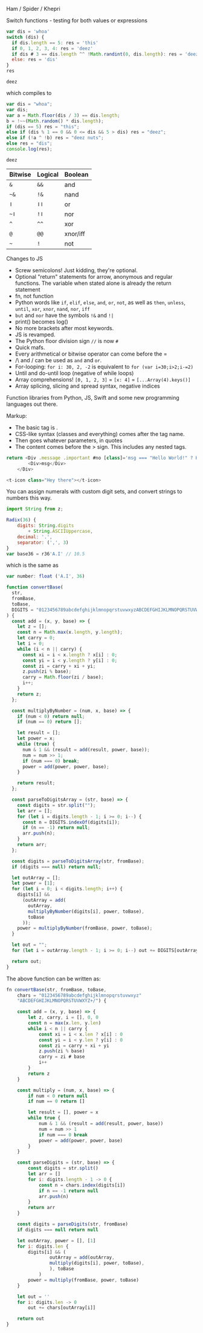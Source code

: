 Ham / Spider / Khepri

Switch functions - testing for both values or expressions

```js
var dis = 'whoa'
switch (dis) {
  if dis.length == 5: res = 'this'
  if 0, 1, 2, 3, 4: res = 'deez'
  if dis # 3 == dis.length ^^ !Math.randint(0, dis.length): res = 'deez nuts'
  else: res = 'dis'
}
res
```

```
deez

```

which compiles to

```js
var dis = "whoa";
var dis;
var a = Math.floor(dis / 3) == dis.length;
b = !~~(Math.random() * dis.length);
if (dis == 5) res = "this";
else if (dis % 1 == 0 && 0 <= dis && 5 > dis) res = "deez";
else if (!a ^ !b) res = "deez nuts";
else res = "dis";
console.log(res);
```

```
deez
```

| Bitwise | Logical | Boolean  |
| ------- | ------- | -------- |
| `&`     | `&&`    | and      |
| `~&`    | `!&`    | nand     |
| `ǀ`     | `ǀǀ`    | or       |
| `~ǀ`    | `!ǀ`    | nor      |
| `^`     | `^^`    | xor      |
| `@`     | `@@`    | xnor/iff |
| `~`     | `!`     | not      |

Changes to JS

- Screw semicolons! Just kidding, they're optional.
- Optional "return" statements for arrow, anonymous and regular functions. The variable when stated alone is already the return statement
- fn, not function
- Python words like `if`, `elif`, `else`, `and`, `or`, `not`, as well as `then`, `unless`, `until`, `xor`, `xnor`, `nand`, `nor`, `iff`
- `but` and `nor` have the symbols `!&` and `!|`
- print() becomes log()
- No more brackets after most keywords.
- JS is revamped.
- The Python floor division sign `//` is now `#`
- Quick mafs.
- Every arithmetical or bitwise operator can come before the =
- /\ and \/ can be used as `and` and `or`.
- For-looping: `for i: 30, 2, -2` is equivalent to `for (var i=30;i>2;i-=2)`
- Until and do-until loop (negative of while loops)
- Array comprehensions! `[0, 1, 2, 3]` = `[x: 4]` = `[...Array(4).keys()]`
- Array splicing, slicing and spread syntax, negative indices

Function libraries from Python, JS, Swift and some new programming languages out there.

Markup:

- The basic tag is <tag>.
- CSS-like syntax (classes and everything) comes after the tag name.
- Then goes whatever parameters, in quotes
- The content comes before the > sign. This includes any nested tags.

```js
return <Div .message .important #no [class]='msg === "Hello World!" ? HelloWorld : no' n-for='i in msgs'>
        <Div>msg</Div>
    </Div>

<t-icon class="Hey there"></t-icon>
```

You can assign numerals with custom digit sets, and convert strings to numbers this way.

```js
import String from z;

Radix(36) {
    digits: String.digits
        + String.ASCIIUppercase,
    decimal: '.',
    separator: (',', 3)
}
var base36 = r36'A.I' // 10.5
```

which is the same as

```js
var number: float ('A.I', 36)
```

```js
function convertBase(
  str,
  fromBase,
  toBase,
  DIGITS = "0123456789abcdefghijklmnopqrstuvwxyzABCDEFGHIJKLMNOPQRSTUVWXYZ+/"
) {
  const add = (x, y, base) => {
    let z = [];
    const n = Math.max(x.length, y.length);
    let carry = 0;
    let i = 0;
    while (i < n || carry) {
      const xi = i < x.length ? x[i] : 0;
      const yi = i < y.length ? y[i] : 0;
      const zi = carry + xi + yi;
      z.push(zi % base);
      carry = Math.floor(zi / base);
      i++;
    }
    return z;
  };

  const multiplyByNumber = (num, x, base) => {
    if (num < 0) return null;
    if (num == 0) return [];

    let result = [];
    let power = x;
    while (true) {
      num & 1 && (result = add(result, power, base));
      num = num >> 1;
      if (num === 0) break;
      power = add(power, power, base);
    }

    return result;
  };

  const parseToDigitsArray = (str, base) => {
    const digits = str.split("");
    let arr = [];
    for (let i = digits.length - 1; i >= 0; i--) {
      const n = DIGITS.indexOf(digits[i]);
      if (n == -1) return null;
      arr.push(n);
    }
    return arr;
  };

  const digits = parseToDigitsArray(str, fromBase);
  if (digits === null) return null;

  let outArray = [];
  let power = [1];
  for (let i = 0; i < digits.length; i++) {
    digits[i] &&
      (outArray = add(
        outArray,
        multiplyByNumber(digits[i], power, toBase),
        toBase
      ));
    power = multiplyByNumber(fromBase, power, toBase);
  }

  let out = "";
  for (let i = outArray.length - 1; i >= 0; i--) out += DIGITS[outArray[i]];

  return out;
}
```

The above function can be written as:

```js
fn convertBase(str, fromBase, toBase,
    chars = "0123456789abcdefghijklmnopqrstuvwxyz"
    "ABCDEFGHIJKLMNOPQRSTUVWXYZ+/") {

    const add = (x, y, base) => {
        let z, carry, i = [], 0, 0
        const n = max(x.len, y.len)
        while i < n || carry {
            const xi = i < x.len ? x[i] : 0
            const yi = i < y.len ? y[i] : 0
            const zi = carry + xi + yi
            z.push(zi % base)
            carry = zi # base
            i++
        }
        return z
    }

    const multiply = (num, x, base) => {
        if num < 0 return null
        if num == 0 return []

        let result = [], power = x
        while true {
            num & 1 && (result = add(result, power, base))
            num = num >> 1
            if num === 0 break
            power = add(power, power, base)
        }
    }

    const parseDigits = (str, base) => {
        const digits = str.split()
        let arr = []
        for i: digits.length - 1 -> 0 {
            const n = chars.index(digits[i])
            if n == -1 return null
            arr.push(n)
        }
        return arr
    }

    const digits = parseDigits(str, fromBase)
    if digits === null return null

    let outArray, power = [], [1]
    for i: digits.len {
        digits[i] && (
                outArray = add(outArray,
                multiply(digits[i], power, toBase),
                ), toBase
            )
        power = multiply(fromBase, power, toBase)
    }

    let out = ''
    for i: digits.len -> 0
        out += chars[outArray[i]]

    return out
}
```
